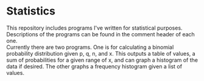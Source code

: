 # Statistics

This repository includes programs I've written for statistical purposes. Descriptions of the programs can be found in the comment header
of each one.  
Currently there are two programs. One is for calculating a binomial probability distribution given p, q, n, and x. This outputs a table of
values, a sum of probabilities for a given range of x, and can graph a histogram of the data if desired. The other graphs a frequency 
histogram given a list of values.
